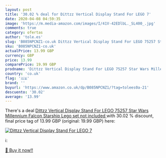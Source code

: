```yaml
---
layout: post
title: '30.02 % deal for Dittzz Vertical Display Stand For LEGO 7'
date: 2020-04-08 04:59:35
image: 'https://m.media-amazon.com/images/I/41V-42EDlbL._SL400_.jpg'
comments: true
category: ofertas
author: 'tole.es'
slug: 'B085NPCNZ1-co.uk Dittzz Vertical Display Stand For LEGO 75257 Star Wars...'
sku: 'B085NPCNZ1-co.uk'
actualPrice: 13.99 GBP
currency: GBP
price: 13.99
comparePrice: 19.99 GBP
prodname: 'Dittzz Vertical Display Stand For LEGO 75257 Star Wars Millennium Falcon Starship  Lego set not included '
country: 'co.uk'
flag: '🇬🇧'
brand: ''
buyurl: 'https://www.amazon.co.uk/dp/B085NPCNZ1/?tag=tolees0a-21'
descuento: '30.02'
average: '13.99'
---
```


There's a deal [Dittzz Vertical Display Stand For LEGO 75257 Star Wars Millennium Falcon Starship  Lego set not included ](https://www.amazon.co.uk/dp/B085NPCNZ1/?tag=tolees0a-21)  with  30.02 % discount, final price tag of  13.99 GBP (original: 19.99 GBP) here:

[![Dittzz Vertical Display Stand For LEGO 7](https://m.media-amazon.com/images/I/41V-42EDlbL._SL400_.jpg)](https://www.amazon.co.uk/dp/B085NPCNZ1/?tag=tolees0a-21)

ℹ️:


[🛒 Buy it now!!](https://www.amazon.co.uk/dp/B085NPCNZ1/?tag=tolees0a-21)

